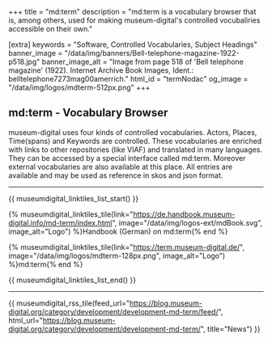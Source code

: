+++
title = "md:term"
description = "md:term is a vocabulary browser that is, among others, used for making museum-digital's controlled vocubaliries accessible on their own."

[extra]
keywords = "Software, Controlled Vocabularies, Subject Headings"
banner_image = "/data/img/banners/Bell-telephone-magazine-1922-p518.jpg"
banner_image_alt = "Image from page 518 of 'Bell telephone magazine' (1922). Internet Archive Book Images, Ident.: belltelephone7273mag00amerrich."
html_id = "termNodac"
og_image = "/data/img/logos/mdterm-512px.png"
+++

## md:term - Vocabulary Browser

museum-digital uses four kinds of controlled vocabularies. Actors, Places, Time(spans) and Keywords are controlled. These vocabularies are enriched with links to other repositories (like VIAF) and translated in many languages. They can be accessed by a special interface called md:term. Moreover external vocabularies are also available at this place. All entries are available and may be used as reference in skos and json format.

----

{{ museumdigital_linktiles_list_start() }}

{% museumdigital_linktiles_tile(link="https://de.handbook.museum-digital.info/md-term/index.html",
    image="/data/img/logos-ext/mdBook.svg",
    image_alt="Logo") %}Handbook (German) on md:term{% end %}

{% museumdigital_linktiles_tile(link="https://term.museum-digital.de/",
    image="/data/img/logos/mdterm-128px.png",
    image_alt="Logo") %}md:term{% end %}

{{ museumdigital_linktiles_list_end() }}

----

{{ museumdigital_rss_tile(feed_url="https://blog.museum-digital.org/category/development/development-md-term/feed/",
    html_url="https://blog.museum-digital.org/category/development/development-md-term/",
    title="News") }}
